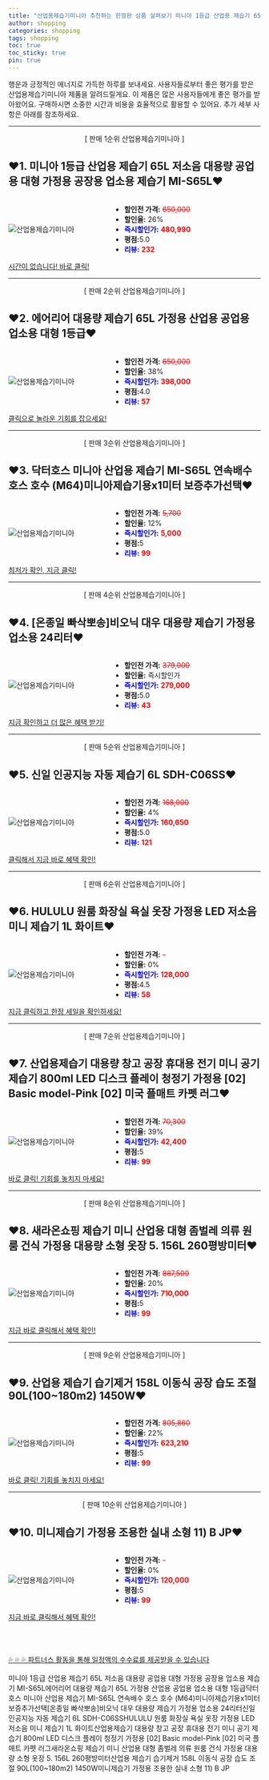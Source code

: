 ```yaml
---
title: "산업용제습기미니아 추천하는 한정판 상품 살펴보기 미니아 1등급 산업용 제습기 65L"
author: shopping
categories: shopping
tags: shopping
toc: true
toc_sticky: true
pin: true
---
```

행운과 긍정적인 에너지로 가득한 하루를 보내세요. 사용자들로부터 좋은 평가를 받은 산업용제습기미니아 제품을 알려드릴게요. 이 제품은 많은 사용자들에게 좋은 평가를 받아왔어요. 구매하시면 소중한 시간과 비용을 효율적으로 활용할 수 있어요. 추가 세부 사항은 아래를 참조하세요.

---
<p class="toplist" style="margin: 0 auto; display: block; width: fit-content;">[ 판매 1순위 산업용제습기미니아 ]</p>

<h2><strong>❤️1. 미니아 1등급 산업용 제습기 65L 저소음 대용량 공업용 대형 가정용 공장용 업소용 제습기 MI-S65L❤️</strong></h2>

<div style="display: flex; align-items: center;">
    <div style="flex: 0.4;">
        <img src="https://thumbnail9.coupangcdn.com/thumbnails/remote/230x230ex/image/vendor_inventory/9dfd/4f0b44f144121fc5a26aa923fbc967d6380037c3f80e076cf5bcfb9304e0.jpg" alt="산업용제습기미니아" style="max-width: 100%;">
    </div>
    <div style="flex: 0.6; margin-left: 10px;">
        <ul>
            <li><strong>할인전 가격:</strong> <del style="color: red;">650,000</del></li>
            <li><strong>할인율:</strong> 26%</li>
            <li><span style='color:blue'><strong>즉시할인가:</strong></span> <span style='color:red'><strong>480,990</strong></span></li>
            <li><strong>평점:</strong>5.0</li>
            <li><span style='color:blue'><strong>리뷰:</strong></span> <span style='color:red'><strong>232</strong></span></li>
        </ul>
    </div>
</div>
<div class="center">
    <a href="https://William4Davisa.github.io?lptag=AF9450613&subid=githubio&pageKey=7415449525&traceid=V0-153&itemId=19223296319&vendorItemId=90187301869" class="myButton">
        시간이 없습니다! 바로 클릭!
    </a>
</div>


---
<p class="toplist" style="margin: 0 auto; display: block; width: fit-content;">[ 판매 2순위 산업용제습기미니아 ]</p>

<h2><strong>❤️2. 에어리어 대용량 제습기 65L 가정용 산업용 공업용 업소용 대형 1등급❤️</strong></h2>

<div style="display: flex; align-items: center;">
    <div style="flex: 0.4;">
        <img src="https://thumbnail6.coupangcdn.com/thumbnails/remote/230x230ex/image/vendor_inventory/57cc/7de00f3b56ebd4b75f07850bd5d4b484dade898a86032fd29de1c25b36fe.jpg" alt="산업용제습기미니아" style="max-width: 100%;">
    </div>
    <div style="flex: 0.6; margin-left: 10px;">
        <ul>
            <li><strong>할인전 가격:</strong> <del style="color: red;">650,000</del></li>
            <li><strong>할인율:</strong> 38%</li>
            <li><span style='color:blue'><strong>즉시할인가:</strong></span> <span style='color:red'><strong>398,000</strong></span></li>
            <li><strong>평점:</strong>4.0</li>
            <li><span style='color:blue'><strong>리뷰:</strong></span> <span style='color:red'><strong>57</strong></span></li>
        </ul>
    </div>
</div>
<div class="center">
    <a href="https://William4Davisa.github.io?lptag=AF9450613&subid=githubio&pageKey=8087227420&traceid=V0-153&itemId=22828792262&vendorItemId=89863582678" class="myButton">
        클릭으로 놀라운 기회를 잡으세요!
    </a>
</div>


---
<p class="toplist" style="margin: 0 auto; display: block; width: fit-content;">[ 판매 3순위 산업용제습기미니아 ]</p>

<h2><strong>❤️3. 닥터호스 미니아 산업용 제습기 MI-S65L 연속배수 호스 호수 (M64)미니아제습기용x1미터 보증추가선택❤️</strong></h2>

<div style="display: flex; align-items: center;">
    <div style="flex: 0.4;">
        <img src="https://thumbnail9.coupangcdn.com/thumbnails/remote/230x230ex/image/vendor_inventory/eddd/dd360ed6847f6ae61d5aec8e23f14ae16ca525adb896420f1c7dbd630895.png" alt="산업용제습기미니아" style="max-width: 100%;">
    </div>
    <div style="flex: 0.6; margin-left: 10px;">
        <ul>
            <li><strong>할인전 가격:</strong> <del style="color: red;">5,700</del></li>
            <li><strong>할인율:</strong> 12%</li>
            <li><span style='color:blue'><strong>즉시할인가:</strong></span> <span style='color:red'><strong>5,000</strong></span></li>
            <li><strong>평점:</strong>5</li>
            <li><span style='color:blue'><strong>리뷰:</strong></span> <span style='color:red'><strong>99</strong></span></li>
        </ul>
    </div>
</div>
<div class="center">
    <a href="https://William4Davisa.github.io?lptag=AF9450613&subid=githubio&pageKey=8142151532&traceid=V0-153&itemId=23139203700&vendorItemId=90172109744" class="myButton">
        최저가 확인, 지금 클릭!
    </a>
</div>


---
<p class="toplist" style="margin: 0 auto; display: block; width: fit-content;">[ 판매 4순위 산업용제습기미니아 ]</p>

<h2><strong>❤️4. [온종일 빠삭뽀송]비오닉 대우 대용량 제습기 가정용 업소용 24리터❤️</strong></h2>

<div style="display: flex; align-items: center;">
    <div style="flex: 0.4;">
        <img src="https://thumbnail10.coupangcdn.com/thumbnails/remote/230x230ex/image/vendor_inventory/23c3/89da7c624d26f3b0df4b72ab50c0c6a2b9597779cf5815538b20c12f986d.png" alt="산업용제습기미니아" style="max-width: 100%;">
    </div>
    <div style="flex: 0.6; margin-left: 10px;">
        <ul>
            <li><strong>할인전 가격:</strong> <del style="color: red;">379,000</del></li>
            <li><strong>할인율:</strong> 즉시할인가</li>
            <li><span style='color:blue'><strong>즉시할인가:</strong></span> <span style='color:red'><strong>279,000</strong></span></li>
            <li><strong>평점:</strong>5.0</li>
            <li><span style='color:blue'><strong>리뷰:</strong></span> <span style='color:red'><strong>43</strong></span></li>
        </ul>
    </div>
</div>
<div class="center">
    <a href="https://William4Davisa.github.io?lptag=AF9450613&subid=githubio&pageKey=8088541544&traceid=V0-153&itemId=22834044612&vendorItemId=89868773246" class="myButton">
        지금 확인하고 더 많은 혜택 받기!
    </a>
</div>


---
<p class="toplist" style="margin: 0 auto; display: block; width: fit-content;">[ 판매 5순위 산업용제습기미니아 ]</p>

<h2><strong>❤️5. 신일 인공지능 자동 제습기 6L SDH-C06SS❤️</strong></h2>

<div style="display: flex; align-items: center;">
    <div style="flex: 0.4;">
        <img src="https://thumbnail9.coupangcdn.com/thumbnails/remote/230x230ex/image/retail/images/1359873401018603-0a05852e-abeb-4b45-82cb-a4d37b113c60.jpg" alt="산업용제습기미니아" style="max-width: 100%;">
    </div>
    <div style="flex: 0.6; margin-left: 10px;">
        <ul>
            <li><strong>할인전 가격:</strong> <del style="color: red;">168,000</del></li>
            <li><strong>할인율:</strong> 4%</li>
            <li><span style='color:blue'><strong>즉시할인가:</strong></span> <span style='color:red'><strong>160,650</strong></span></li>
            <li><strong>평점:</strong>5.0</li>
            <li><span style='color:blue'><strong>리뷰:</strong></span> <span style='color:red'><strong>121</strong></span></li>
        </ul>
    </div>
</div>
<div class="center">
    <a href="https://William4Davisa.github.io?lptag=AF9450613&subid=githubio&pageKey=5600026935&traceid=V0-153&itemId=9015286387&vendorItemId=76301739323" class="myButton">
        클릭해서 지금 바로 혜택 확인!
    </a>
</div>


---
<p class="toplist" style="margin: 0 auto; display: block; width: fit-content;">[ 판매 6순위 산업용제습기미니아 ]</p>

<h2><strong>❤️6. HULULU 원룸 화장실 욕실 옷장 가정용 LED 저소음 미니 제습기 1L 화이트❤️</strong></h2>

<div style="display: flex; align-items: center;">
    <div style="flex: 0.4;">
        <img src="https://thumbnail7.coupangcdn.com/thumbnails/remote/230x230ex/image/vendor_inventory/f749/c641854bb7653b5138008ea9bbfd362c144852ed8f5a01170bac451dab69.png" alt="산업용제습기미니아" style="max-width: 100%;">
    </div>
    <div style="flex: 0.6; margin-left: 10px;">
        <ul>
            <li><strong>할인전 가격:</strong> <del style="color: red;">-</del></li>
            <li><strong>할인율:</strong> 0%</li>
            <li><span style='color:blue'><strong>즉시할인가:</strong></span> <span style='color:red'><strong>128,000</strong></span></li>
            <li><strong>평점:</strong>4.5</li>
            <li><span style='color:blue'><strong>리뷰:</strong></span> <span style='color:red'><strong>58</strong></span></li>
        </ul>
    </div>
</div>
<div class="center">
    <a href="https://William4Davisa.github.io?lptag=AF9450613&subid=githubio&pageKey=8145628376&traceid=V0-153&itemId=23158286854&vendorItemId=90191085941" class="myButton">
        지금 클릭하고 한정 세일을 확인하세요!
    </a>
</div>


---
<p class="toplist" style="margin: 0 auto; display: block; width: fit-content;">[ 판매 7순위 산업용제습기미니아 ]</p>

<h2><strong>❤️7. 산업용제습기 대용량 창고 공장 휴대용 전기 미니 공기 제습기 800ml LED 디스크 플레이 청정기 가정용 [02] Basic model-Pink [02] 미국 플매트 카펫 러그❤️</strong></h2>

<div style="display: flex; align-items: center;">
    <div style="flex: 0.4;">
        <img src="https://thumbnail10.coupangcdn.com/thumbnails/remote/230x230ex/image/vendor_inventory/21d8/27b216bfd10f8c91aa5543527de10948e4bef3c9b6c50bb6b8dc8d756b83.jpg" alt="산업용제습기미니아" style="max-width: 100%;">
    </div>
    <div style="flex: 0.6; margin-left: 10px;">
        <ul>
            <li><strong>할인전 가격:</strong> <del style="color: red;">70,300</del></li>
            <li><strong>할인율:</strong> 39%</li>
            <li><span style='color:blue'><strong>즉시할인가:</strong></span> <span style='color:red'><strong>42,400</strong></span></li>
            <li><strong>평점:</strong>5</li>
            <li><span style='color:blue'><strong>리뷰:</strong></span> <span style='color:red'><strong>99</strong></span></li>
        </ul>
    </div>
</div>
<div class="center">
    <a href="https://William4Davisa.github.io?lptag=AF9450613&subid=githubio&pageKey=6866850572&traceid=V0-153&itemId=16415256325&vendorItemId=85050682835" class="myButton">
        바로 클릭! 기회를 놓치지 마세요!
    </a>
</div>


---
<p class="toplist" style="margin: 0 auto; display: block; width: fit-content;">[ 판매 8순위 산업용제습기미니아 ]</p>

<h2><strong>❤️8. 새라온쇼핑 제습기 미니 산업용 대형 좀벌레 의류 원룸 건식 가정용 대용량 소형 옷장 5. 156L 260평방미터❤️</strong></h2>

<div style="display: flex; align-items: center;">
    <div style="flex: 0.4;">
        <img src="https://thumbnail10.coupangcdn.com/thumbnails/remote/230x230ex/image/vendor_inventory/02a8/87426cd2e7680258d2d3a51f1e748a96306800e8ca1846439125f1bdc9e5.jpg" alt="산업용제습기미니아" style="max-width: 100%;">
    </div>
    <div style="flex: 0.6; margin-left: 10px;">
        <ul>
            <li><strong>할인전 가격:</strong> <del style="color: red;">887,500</del></li>
            <li><strong>할인율:</strong> 20%</li>
            <li><span style='color:blue'><strong>즉시할인가:</strong></span> <span style='color:red'><strong>710,000</strong></span></li>
            <li><strong>평점:</strong>5</li>
            <li><span style='color:blue'><strong>리뷰:</strong></span> <span style='color:red'><strong>99</strong></span></li>
        </ul>
    </div>
</div>
<div class="center">
    <a href="https://William4Davisa.github.io?lptag=AF9450613&subid=githubio&pageKey=8123435971&traceid=V0-153&itemId=23052296163&vendorItemId=90085959624" class="myButton">
        지금 바로 클릭해서 혜택 확인!
    </a>
</div>


---
<p class="toplist" style="margin: 0 auto; display: block; width: fit-content;">[ 판매 9순위 산업용제습기미니아 ]</p>

<h2><strong>❤️9. 산업용 제습기 습기제거 158L 이동식 공장 습도 조절 90L(100~180m2) 1450W❤️</strong></h2>

<div style="display: flex; align-items: center;">
    <div style="flex: 0.4;">
        <img src="https://thumbnail9.coupangcdn.com/thumbnails/remote/230x230ex/image/vendor_inventory/9612/6919b38fbf6e714661730cdd961de3172c816d5db1ec4d037502031ea5b2.jpg" alt="산업용제습기미니아" style="max-width: 100%;">
    </div>
    <div style="flex: 0.6; margin-left: 10px;">
        <ul>
            <li><strong>할인전 가격:</strong> <del style="color: red;">805,860</del></li>
            <li><strong>할인율:</strong> 22%</li>
            <li><span style='color:blue'><strong>즉시할인가:</strong></span> <span style='color:red'><strong>623,210</strong></span></li>
            <li><strong>평점:</strong>5</li>
            <li><span style='color:blue'><strong>리뷰:</strong></span> <span style='color:red'><strong>99</strong></span></li>
        </ul>
    </div>
</div>
<div class="center">
    <a href="https://William4Davisa.github.io?lptag=AF9450613&subid=githubio&pageKey=7260707606&traceid=V0-153&itemId=18493008375&vendorItemId=86247052421" class="myButton">
        바로 클릭! 기회를 놓치지 마세요!
    </a>
</div>


---
<p class="toplist" style="margin: 0 auto; display: block; width: fit-content;">[ 판매 10순위 산업용제습기미니아 ]</p>

<h2><strong>❤️10. 미니제습기 가정용 조용한 실내 소형 11) B  JP❤️</strong></h2>

<div style="display: flex; align-items: center;">
    <div style="flex: 0.4;">
        <img src="https://thumbnail8.coupangcdn.com/thumbnails/remote/230x230ex/image/vendor_inventory/6d72/a61788076b9beae60ec73c3a18a2ad7879149f67405eb13bad12ff89d7a0.jpg" alt="산업용제습기미니아" style="max-width: 100%;">
    </div>
    <div style="flex: 0.6; margin-left: 10px;">
        <ul>
            <li><strong>할인전 가격:</strong> <del style="color: red;">-</del></li>
            <li><strong>할인율:</strong> 0%</li>
            <li><span style='color:blue'><strong>즉시할인가:</strong></span> <span style='color:red'><strong>120,000</strong></span></li>
            <li><strong>평점:</strong>5</li>
            <li><span style='color:blue'><strong>리뷰:</strong></span> <span style='color:red'><strong>99</strong></span></li>
        </ul>
    </div>
</div>
<div class="center">
    <a href="https://William4Davisa.github.io?lptag=AF9450613&subid=githubio&pageKey=8003425061&traceid=V0-153&itemId=22297549014&vendorItemId=89568906574" class="myButton">
        지금 바로 클릭해서 혜택 확인!
    </a>
</div>

<br><br><br>[💦 💦 💦 파트너스 활동을 통해 일정액의 수수료를 제공받을 수 있습니다](https://link.coupang.com/a/bcpT2c)<br><br>미니아 1등급 산업용 제습기 65L 저소음 대용량 공업용 대형 가정용 공장용 업소용 제습기 MI-S65L에어리어 대용량 제습기 65L 가정용 산업용 공업용 업소용 대형 1등급닥터호스 미니아 산업용 제습기 MI-S65L 연속배수 호스 호수 (M64)미니아제습기용x1미터 보증추가선택[온종일 빠삭뽀송]비오닉 대우 대용량 제습기 가정용 업소용 24리터신일 인공지능 자동 제습기 6L SDH-C06SSHULULU 원룸 화장실 욕실 옷장 가정용 LED 저소음 미니 제습기 1L 화이트산업용제습기 대용량 창고 공장 휴대용 전기 미니 공기 제습기 800ml LED 디스크 플레이 청정기 가정용 [02] Basic model-Pink [02] 미국 플매트 카펫 러그새라온쇼핑 제습기 미니 산업용 대형 좀벌레 의류 원룸 건식 가정용 대용량 소형 옷장 5. 156L 260평방미터산업용 제습기 습기제거 158L 이동식 공장 습도 조절 90L(100~180m2) 1450W미니제습기 가정용 조용한 실내 소형 11) B  JP
